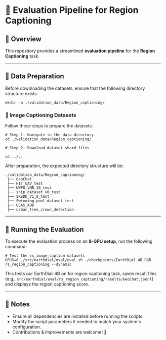 # 📌 Evaluation Pipeline for Region Captioning

## 🌟 Overview
This repository provides a streamlined **evaluation pipeline** for the **Region Captioning** task.

---

## 📂 Data Preparation

Before downloading the datasets, ensure that the following directory structure exists:

```shell
mkdir -p ./validation_data/Region_captioning/
```

### 📸 Image Captioning Datasets
Follow these steps to prepare the datasets:

```shell
# Step 1: Navigate to the data directory
cd ./validation_data/Region_captioning/

# Step 2: Download dataset shard files

cd ../..
```

After preparation, the expected directory structure will be:

```shell
./validation_data/Region_captioning/
 ├── GeoChat
 ├── HIT_UAV_test
 ├── NWPU_VHR_10_test
 ├── ship_dataset_v0_test
 ├── SRSDD_V1_0_test
 ├── Swimming_pool_dataset_test
 ├── UCAS_AOD
 ├── urban_tree_crown_detection
```

---

## 🚀 Running the Evaluation

To execute the evaluation process on an **8-GPU setup**, run the following command:

```shell
# Test the rs_image_caption datasets
GPUS=8 ./src/earthdial/eval/eval.sh ./checkpoints/EarthDial_4B_RGB rs_region_captioning --dynamic
```

This tests our EarthDial-4B on for region captioning task, saves result files (e.g., `src/earthdial/eval/rs_region_captioning/results/GeoChat.jsonl`) and displays the region captioning score.

---

## 📌 Notes
- Ensure all dependencies are installed before running the scripts.
- Modify the script parameters if needed to match your system's configuration.
- Contributions & improvements are welcome! 🚀

